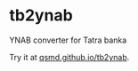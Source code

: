 # tb2ynab
YNAB converter for Tatra banka

Try it at [qsmd.github.io/tb2ynab](https://qsmd.github.io/tb2ynab/).
